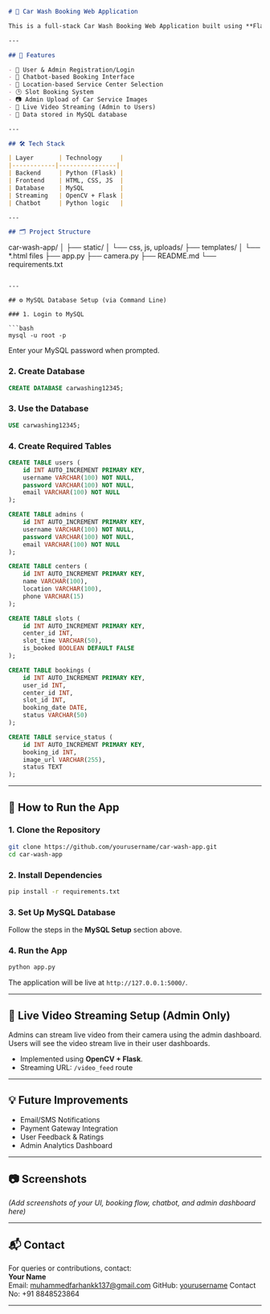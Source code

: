 
```markdown
# 🚗 Car Wash Booking Web Application

This is a full-stack Car Wash Booking Web Application built using **Flask**, **MySQL**, and **HTML/CSS/JS**, integrated with a **Chatbot Interface** for user interaction. The application allows users to book car wash services, choose service centers, and view live admin video streams and service status with images.

---

## 📌 Features

- 🔐 User & Admin Registration/Login
- 💬 Chatbot-based Booking Interface
- 📍 Location-based Service Center Selection
- 🕒 Slot Booking System
- 📷 Admin Upload of Car Service Images
- 📡 Live Video Streaming (Admin to Users)
- 💾 Data stored in MySQL database

---

## 🛠️ Tech Stack

| Layer       | Technology     |
|------------|----------------|
| Backend     | Python (Flask) |
| Frontend    | HTML, CSS, JS  |
| Database    | MySQL          |
| Streaming   | OpenCV + Flask |
| Chatbot     | Python logic   |

---

## 🗂️ Project Structure

```
car-wash-app/
│
├── static/
│   └── css, js, uploads/
├── templates/
│   └── *.html files
├── app.py
├── camera.py
├── README.md
└── requirements.txt
```

---

## ⚙️ MySQL Database Setup (via Command Line)

### 1. Login to MySQL

```bash
mysql -u root -p
```

Enter your MySQL password when prompted.

### 2. Create Database

```sql
CREATE DATABASE carwashing12345;
```

### 3. Use the Database

```sql
USE carwashing12345;
```

### 4. Create Required Tables

```sql
CREATE TABLE users (
    id INT AUTO_INCREMENT PRIMARY KEY,
    username VARCHAR(100) NOT NULL,
    password VARCHAR(100) NOT NULL,
    email VARCHAR(100) NOT NULL
);

CREATE TABLE admins (
    id INT AUTO_INCREMENT PRIMARY KEY,
    username VARCHAR(100) NOT NULL,
    password VARCHAR(100) NOT NULL,
    email VARCHAR(100) NOT NULL
);

CREATE TABLE centers (
    id INT AUTO_INCREMENT PRIMARY KEY,
    name VARCHAR(100),
    location VARCHAR(100),
    phone VARCHAR(15)
);

CREATE TABLE slots (
    id INT AUTO_INCREMENT PRIMARY KEY,
    center_id INT,
    slot_time VARCHAR(50),
    is_booked BOOLEAN DEFAULT FALSE
);

CREATE TABLE bookings (
    id INT AUTO_INCREMENT PRIMARY KEY,
    user_id INT,
    center_id INT,
    slot_id INT,
    booking_date DATE,
    status VARCHAR(50)
);

CREATE TABLE service_status (
    id INT AUTO_INCREMENT PRIMARY KEY,
    booking_id INT,
    image_url VARCHAR(255),
    status TEXT
);
```

---

## 🚀 How to Run the App

### 1. Clone the Repository

```bash
git clone https://github.com/yourusername/car-wash-app.git
cd car-wash-app
```

### 2. Install Dependencies

```bash
pip install -r requirements.txt
```

### 3. Set Up MySQL Database

Follow the steps in the **MySQL Setup** section above.

### 4. Run the App

```bash
python app.py
```

The application will be live at `http://127.0.0.1:5000/`.

---

## 📡 Live Video Streaming Setup (Admin Only)

Admins can stream live video from their camera using the admin dashboard. Users will see the video stream live in their user dashboards.

- Implemented using **OpenCV + Flask**.
- Streaming URL: `/video_feed` route

---

## 💡 Future Improvements

- Email/SMS Notifications
- Payment Gateway Integration
- User Feedback & Ratings
- Admin Analytics Dashboard

---

## 📷 Screenshots

*(Add screenshots of your UI, booking flow, chatbot, and admin dashboard here)*

---

## 📬 Contact

For queries or contributions, contact:  
**Your Name**  
Email: muhammedfarhankk137@gmail.com
GitHub: [yourusername](https://github.com/yourusername)
Contact No: +91 8848523864

---

```

